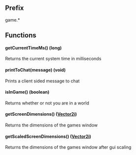 ## Prefix
game.*

## Functions
#### getCurrentTimeMs() (long)
Returns the current system time in milliseconds
#### printToChat(message) (void)
Prints a client sided message to chat
#### isInGame() (boolean)
Returns whether or not you are in a world
#### getScreenDimensions() ([Vector2i](./classes/Vector2i.md))
Returns the dimensions of the games window
#### getScaledScreenDimensions() ([Vector2i](./classes/Vector2i.md))
Returns the dimensions of the games window after gui scaling